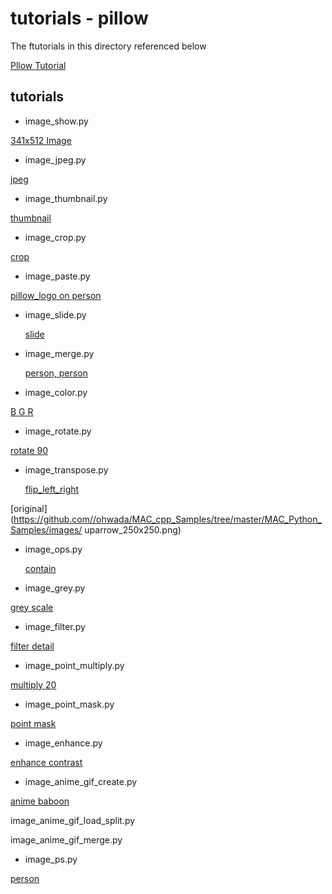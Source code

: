 tutorials - pillow 
===============

The ftutorials in this directory referenced below

[Pllow Tutorial](https://pillow.readthedocs.io/en/stable/handbook/tutorial.html)

## tutorials

- image_show.py  

 [341x512 Image](https://github.com//ohwada/MAC_cpp_Samples/tree/master/MAC_Python_Samples/screenshots/pil_tutorial_image_show_person.png)

- image_jpeg.py  

 [jpeg](https://github.com//ohwada/MAC_cpp_Samples/tree/master/MAC_Python_Samples/result/pil_tutorial_image_jpeg_person.jpg)

- image_thumbnail.py  

 [thumbnail](https://github.com//ohwada/MAC_cpp_Samples/tree/master/MAC_Python_Samples/result/pil_tutorial_image_thumbnail_person.png)

- image_crop.py  

 [crop](https://github.com//ohwada/MAC_cpp_Samples/tree/master/MAC_Python_Samples/result/pil_tutorial_image_crop_person.png)

- image_paste.py

 [pillow_logo on person](https://github.com//ohwada/MAC_cpp_Samples/tree/master/MAC_Python_Samples/result/pil_tutorial_image_paste_pillow_logo_on_person.png)

- image_slide.py  

  [slide](https://github.com//ohwada/MAC_cpp_Samples/tree/master/MAC_Python_Samples/result/pil_tutorial_image_slide_person.png)

- image_merge.py  

  [person, person](https://github.com//ohwada/MAC_cpp_Samples/tree/master/MAC_Python_Samples/result/pil_tutorial_image_merge_person_person.png)

- image_color.py

 [B G R](https://github.com//ohwada/MAC_cpp_Samples/tree/master/MAC_Python_Samples/result/pil_tutorial_image_color_bgr_sample.png)

- image_rotate.py

 [rotate 90](https://github.com//ohwada/MAC_cpp_Samples/tree/master/MAC_Python_Samples/result/pil_tutorial_image_rotate_person_90.png)

- image_transpose.py  

   [flip_left_right](https://github.com//ohwada/MAC_cpp_Samples/tree/master/MAC_Python_Samples/result/pil_tutorial_image_transpose_flip_left_right_sample.png)

 [original](https://github.com//ohwada/MAC_cpp_Samples/tree/master/MAC_Python_Samples/images/	uparrow_250x250.png)

- image_ops.py  

   [contain](https://github.com//ohwada/MAC_cpp_Samples/tree/master/MAC_Python_Samples/result/pil_tutorial_image_ops_contain_person.png)

- image_grey.py  

 [grey scale](https://github.com//ohwada/MAC_cpp_Samples/tree/master/MAC_Python_Samples/result/pil_tutorial_image_grey_person.png)

- image_filter.py  

 [filter detail](https://github.com//ohwada/MAC_cpp_Samples/tree/master/MAC_Python_Samples/result/pil_tutorial_image_filter_detail_person.png)

- image_point_multiply.py  

 [multiply 20](https://github.com//ohwada/MAC_cpp_Samples/tree/master/MAC_Python_Samples/result/pil_tutorial_image_point_multiply_20_person.png)

- image_point_mask.py  

 [point mask](https://github.com//ohwada/MAC_cpp_Samples/tree/master/MAC_Python_Samples/result/pil_tutorial_image_point_mask_person.png)

- image_enhance.py  

 [ enhance contrast](https://github.com//ohwada/MAC_cpp_Samples/tree/master/MAC_Python_Samples/result/pil_tutorial_image_enhance_contrast_person.png)

- image_anime_gif_create.py  

 [anime baboon](https://github.com//ohwada/MAC_cpp_Samples/tree/master/MAC_Python_Samples/result/pil_tutorial_image_anime_gif_create_baboon.gif)

image_anime_gif_load_split.py  

image_anime_gif_merge.py
  
- image_ps.py  


 [person](https://github.com//ohwada/MAC_cpp_Samples/tree/master/MAC_Python_Samples/result/pil_tutorial_image_ps_person.ps)








